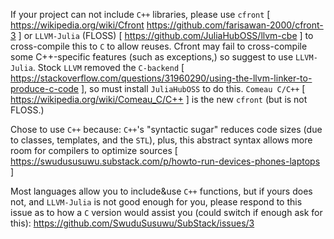 If your project can not include `C++` libraries,
please use `cfront` [ https://wikipedia.org/wiki/Cfront https://github.com/farisawan-2000/cfront-3 ] or `LLVM-Julia` (FLOSS) [ https://github.com/JuliaHubOSS/llvm-cbe ] to cross-compile this to `C` to allow reuses.
Cfront may fail to cross-compile some C++-specific features (such as exceptions,) so suggest to use `LLVM-Julia`.
Stock `LLVM` removed the `C-backend` [ https://stackoverflow.com/questions/31960290/using-the-llvm-linker-to-produce-c-code ], so must install `JuliaHubOSS` to do this.
`Comeau C/C++` [ https://wikipedia.org/wiki/Comeau_C/C++ ] is the new `cfront` (but is not FLOSS.)

Chose to use `C++` because:
`C++`'s "syntactic sugar" reduces code sizes (due to classes, templates, and the `STL`),
plus, this abstract syntax allows more room for compilers to optimize sources [ https://swudususuwu.substack.com/p/howto-run-devices-phones-laptops ]

Most languages allow you to include&use `C++` functions,
but if yours does not, and `LLVM-Julia` is not good enough for you,
please respond to this issue as to how a `C` version would assist you (could switch if enough ask for this):
https://github.com/SwuduSusuwu/SubStack/issues/3
